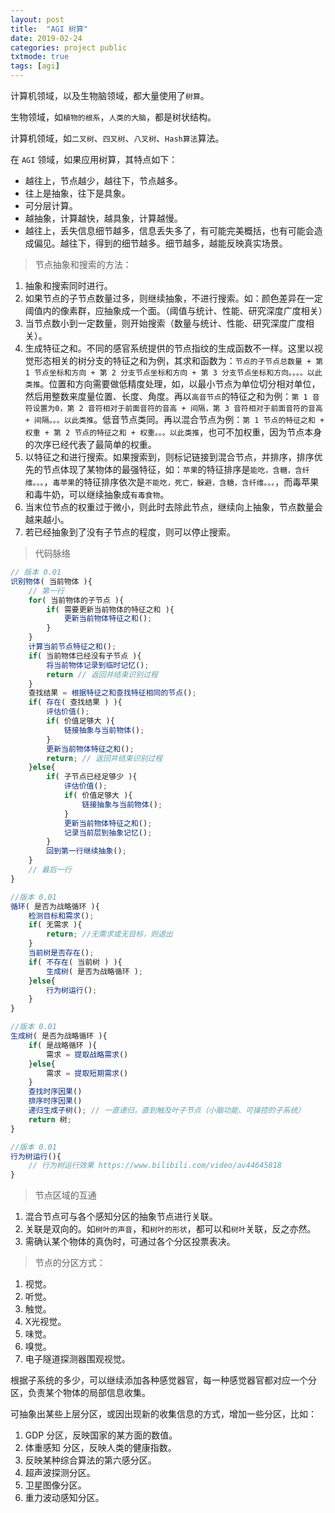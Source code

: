 ```yaml
---
layout: post
title:  "AGI 树算"
date: 2019-02-24
categories: project public
txtmode: true
tags: [agi]
---
```


计算机领域，以及生物脑领域，都大量使用了`树算`。

生物领域，如`植物的根系`，`人类的大脑`，都是树状结构。

计算机领域，如`二叉树`、`四叉树`、`八叉树`、`Hash算法`算法。

在 `AGI` 领域，如果应用树算，其特点如下：

* 越往上，节点越少，越往下，节点越多。
* 往上是抽象，往下是具象。
* 可分层计算。
* 越抽象，计算越快，越具象，计算越慢。
* 越往上，丢失信息细节越多，信息丢失多了，有可能完美概括，也有可能会造成偏见。越往下，得到的细节越多。细节越多，越能反映真实场景。

> 节点抽象和搜索的方法：

1. 抽象和搜索同时进行。
2. 如果节点的子节点数量过多，则继续抽象，不进行搜索。如：颜色差异在一定阈值内的像素群，应抽象成一个面。（阈值与统计、性能、研究深度广度相关）
3. 当节点数小到一定数量，则开始搜索（数量与统计、性能、研究深度广度相关）。
4. 生成特征之和。不同的感官系统提供的节点指纹的生成函数不一样。这里以视觉形态相关的树分支的特征之和为例，其求和函数为：`节点的子节点总数量 + 第 1 节点坐标和方向 + 第 2 分支节点坐标和方向 + 第 3 分支节点坐标和方向。。。。以此类推`。位置和方向需要做低精度处理，如，以最小节点为单位切分相对单位，然后用整数来度量位置、长度、角度。再以`高音节点`的特征之和为例：`第 1 音符设置为0，第 2 音符相对于前面音符的音高 + 间隔，第 3 音符相对于前面音符的音高 + 间隔。。。以此类推`。低音节点类同。再以混合节点为例：`第 1 节点的特征之和 + 权重 + 第 2 节点的特征之和 + 权重。。。以此类推`，也可不加权重，因为节点本身的次序已经代表了最简单的权重。
5. 以特征之和进行搜索。如果搜索到，则标记链接到混合节点，并排序，排序优先的节点体现了某物体的最强特征，如：`苹果`的特征排序是`能吃，含糖，含纤维。。。`，`毒苹果`的特征排序依次是`不能吃，死亡，躲避，含糖，含纤维。。。`，而毒苹果和毒牛奶，可以继续抽象成`有毒食物`。
6. 当末位节点的权重过于微小，则此时去除此节点，继续向上抽象，节点数量会越来越小。
7. 若已经抽象到了没有子节点的程度，则可以停止搜索。

> 代码脉络

```js
// 版本 0.01
识别物体( 当前物体 ){
    // 第一行
    for( 当前物体的子节点 ){
        if( 需要更新当前物体的特征之和 ){
            更新当前物体特征之和();
        }
    }
    计算当前节点特征之和();
    if( 当前物体已经没有子节点 ){
        将当前物体记录到临时记忆();
        return // 返回并结束识别过程
    }
    查找结果 = 根据特征之和查找特征相同的节点();
    if( 存在( 查找结果 ) ){
        评估价值();
        if( 价值足够大 ){
            链接抽象与当前物体();
        }
        更新当前物体特征之和();
        return; // 返回并结束识别过程
    }else{
        if( 子节点已经足够少 ){
            评估价值();
            if( 价值足够大 ){
                链接抽象与当前物体();
            }
            更新当前物体特征之和();
            记录当前层到抽象记忆();
        }
        回到第一行继续抽象();
    }
    // 最后一行
}

//版本 0.01
循环( 是否为战略循环 ){
    检测目标和需求();
    if( 无需求 ){
        return; //无需求或无目标，则退出
    }
    当前树是否存在();
    if( 不存在( 当前树 ) ){
        生成树( 是否为战略循环 );
    }else{
        行为树运行();
    }
}

//版本 0.01
生成树( 是否为战略循环 ){
    if( 是战略循环 ){
        需求 = 提取战略需求()
    }else{
        需求 = 提取短期需求()
    }
    查找时序因果()
    排序时序因果()
    递归生成子树(); // 一直递归，直到触及叶子节点（小脑功能、可操控的子系统）
    return 树;
}

//版本 0.01
行为树运行(){
    // 行为树运行效果 https://www.bilibili.com/video/av44645818
}
```

> 节点区域的互通

1. 混合节点可与各个感知分区的抽象节点进行关联。
2. 关联是双向的。如`树叶的声音`，和`树叶的形状`，都可以和`树叶`关联，反之亦然。
3. 需确认某个物体的真伪时，可通过各个分区投票表决。

> 节点的分区方式：

1. 视觉。
2. 听觉。
3. 触觉。
4. X光视觉。
5. 味觉。
6. 嗅觉。
7. 电子隧道探测器围观视觉。

根据子系统的多少，可以继续添加各种感觉器官，每一种感觉器官都对应一个分区，负责某个物体的局部信息收集。

可抽象出某些上层分区，或因出现新的收集信息的方式，增加一些分区，比如：

1. GDP 分区，反映国家的某方面的数值。
2. 体重感知 分区，反映人类的健康指数。
3. 反映某种综合算法的第六感分区。
4. 超声波探测分区。
5. 卫星图像分区。
6. 重力波动感知分区。